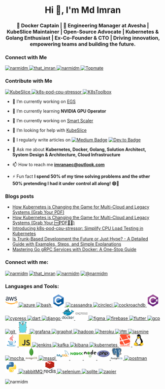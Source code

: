 <h1 align="center">Hi 👋, I'm Md Imran</h1>
<h3 align="center">🐳 Docker Captain | 🚀 Engineering Manager at Avesha | KubeSlice Maintainer | Open-Source Advocate | Kubernetes & Golang Enthusiast | Ex-Co-Founder & CTO | Driving innovation, empowering teams and building the future.</h3>

<h3>Connect with Me</h3>
<p align="left">
  <a href="https://www.linkedin.com/comm/mynetwork/discovery-see-all?usecase=PEOPLE_FOLLOWS&followMember=narmidm" target="blank">
    <img src="https://img.shields.io/badge/LinkedIn-Connect-blue" alt="narmidm" />
  </a>
  <a href="https://x.com/intent/user?screen_name=that_imran" target="blank">
    <img src="https://img.shields.io/twitter/follow/that_imran" alt="that_imran" />
  </a>
   <a href="https://linktr.ee/narmidm" target="blank">
    <img src="https://img.shields.io/badge/linktree-1de9b6?style=plastic&logo=linktree&logoColor=white" alt="narmidm" />
  </a>
  <a href="https://topmate.io/narmidm" target="_blank"> <img src="https://img.shields.io/badge/Topmate-Connect-blueviolet" alt="Topmate" /> </a>
</p>

<h3>Contribute with Me</h3>
<p align="left">
  <a href="https://github.com/kubeslice">
    <img src="https://img.shields.io/badge/KubeSlice-Organization-326CE5?style=plastic&logo=kubernetes&logoColor=white" alt="KubeSlice" />
  </a>
  <a href="https://github.com/narmidm/k8s-pod-cpu-stressor">
    <img src="https://img.shields.io/badge/k8s--pod--cpu--stressor-Tool-F05032?style=plastic&logo=apachekafka&logoColor=white" alt="k8s-pod-cpu-stressor" />
  </a>
  <a href="https://github.com/narmidm/K8sToolbox">
    <img src="https://img.shields.io/badge/K8sToolbox-Utilities-0DB7ED?style=plastic&logo=docker&logoColor=white" alt="K8sToolbox" />
  </a>
</p>




- 🔭 I’m currently working on [EGS](https://avesha.io/products/egs)

- 🌱 I’m currently learning **NVIDIA GPU Operator**

- 🔭 I’m currently working on [Smart Scaler](https://avesha.io/products/smart-scaler)

- 🤝 I’m looking for help with [KubeSlice](https://github.com/kubeslice)

- 📝 I regularly write articles on [![Medium Badge](https://img.shields.io/badge/Medium-follow-black?logo=medium)](https://medium.com/@narmidm) [![Dev.to Badge](https://img.shields.io/badge/Dev.to-follow-blue?logo=dev.to)](https://dev.to/narmidm)


- 💬 Ask me about **Kubernetes, Docker, Golang, Solution Architect, System Design & Architecture, Cloud Infrastructure**

- 📫 How to reach me **imranaec@outlook.com**

- ⚡ Fun fact **I spend 50% of my time solving problems and the other 50% pretending I had it under control all along! 😄🚀**

### Blogs posts
<!-- BLOG-POST-LIST:START -->
- [How Kubernetes is Changing the Game for Multi-Cloud and Legacy Systems &lpar;Grab Your PDF&rpar;](https://medium.com/wisemonks/how-kubernetes-is-changing-the-game-for-multi-cloud-and-legacy-systems-grab-your-pdf-e08390995fa3?source=rss-700e68fd87e4------2)
- [How Kubernetes is Changing the Game for Multi-Cloud and Legacy Systems &lpar;Grab Your 🆓PDF📄🎉&rpar;](https://dev.to/narmidm/how-kubernetes-is-changing-the-game-for-multi-cloud-and-legacy-systems-35je)
- [Introducing k8s-pod-cpu-stressor: Simplify CPU Load Testing in Kubernetes](https://dev.to/narmidm/introducing-k8s-pod-cpu-stressor-simplify-cpu-load-testing-in-kubernetes-1629)
- [Is Trunk-Based Development the Future or Just Hype? - A Detailed Guide with Examples, Steps, and Simple Explanations](https://dev.to/narmidm/is-trunk-based-development-the-future-or-just-hype-a-detailed-guide-with-examples-steps-and-simple-explanations-533f)
- [Mastering Go gRPC Services with Docker: A One-Stop Guide](https://medium.com/wisemonks/mastering-go-grpc-services-with-docker-a-one-stop-guide-48f1914583dc?source=rss-700e68fd87e4------2)
<!-- BLOG-POST-LIST:END -->

<h3 align="left">Connect with me:</h3>
<p align="left">
<a href="https://dev.to/narmidm" target="blank"><img align="center" src="https://raw.githubusercontent.com/rahuldkjain/github-profile-readme-generator/master/src/images/icons/Social/devto.svg" alt="narmidm" height="30" width="40" /></a>
<a href="https://twitter.com/that_imran" target="blank"><img align="center" src="https://raw.githubusercontent.com/rahuldkjain/github-profile-readme-generator/master/src/images/icons/Social/twitter.svg" alt="that_imran" height="30" width="40" /></a>
<a href="https://linkedin.com/in/narmidm" target="blank"><img align="center" src="https://raw.githubusercontent.com/rahuldkjain/github-profile-readme-generator/master/src/images/icons/Social/linked-in-alt.svg" alt="narmidm" height="30" width="40" /></a>
<a href="https://medium.com/@narmidm" target="blank"><img align="center" src="https://raw.githubusercontent.com/rahuldkjain/github-profile-readme-generator/master/src/images/icons/Social/medium.svg" alt="@narmidm" height="30" width="40" /></a>
</p>

<h3 align="left">Languages and Tools:</h3>
<p align="left"> <a href="https://aws.amazon.com" target="_blank" rel="noreferrer"> <img src="https://raw.githubusercontent.com/devicons/devicon/master/icons/amazonwebservices/amazonwebservices-original-wordmark.svg" alt="aws" width="40" height="40"/> </a> <a href="https://azure.microsoft.com/en-in/" target="_blank" rel="noreferrer"> <img src="https://www.vectorlogo.zone/logos/microsoft_azure/microsoft_azure-icon.svg" alt="azure" width="40" height="40"/> </a> <a href="https://www.gnu.org/software/bash/" target="_blank" rel="noreferrer"> <img src="https://www.vectorlogo.zone/logos/gnu_bash/gnu_bash-icon.svg" alt="bash" width="40" height="40"/> </a> <a href="https://www.cprogramming.com/" target="_blank" rel="noreferrer"> <img src="https://raw.githubusercontent.com/devicons/devicon/master/icons/c/c-original.svg" alt="c" width="40" height="40"/> </a> <a href="https://cassandra.apache.org/" target="_blank" rel="noreferrer"> <img src="https://www.vectorlogo.zone/logos/apache_cassandra/apache_cassandra-icon.svg" alt="cassandra" width="40" height="40"/> </a> <a href="https://circleci.com" target="_blank" rel="noreferrer"> <img src="https://www.vectorlogo.zone/logos/circleci/circleci-icon.svg" alt="circleci" width="40" height="40"/> </a> <a href="https://www.cockroachlabs.com/product/cockroachdb/" target="_blank" rel="noreferrer"> <img src="https://cdn.worldvectorlogo.com/logos/cockroachdb.svg" alt="cockroachdb" width="40" height="40"/> </a> <a href="https://www.w3schools.com/cs/" target="_blank" rel="noreferrer"> <img src="https://raw.githubusercontent.com/devicons/devicon/master/icons/csharp/csharp-original.svg" alt="csharp" width="40" height="40"/> </a> <a href="https://www.cypress.io" target="_blank" rel="noreferrer"> <img src="https://raw.githubusercontent.com/simple-icons/simple-icons/6e46ec1fc23b60c8fd0d2f2ff46db82e16dbd75f/icons/cypress.svg" alt="cypress" width="40" height="40"/> </a> <a href="https://dart.dev" target="_blank" rel="noreferrer"> <img src="https://www.vectorlogo.zone/logos/dartlang/dartlang-icon.svg" alt="dart" width="40" height="40"/> </a> <a href="https://www.djangoproject.com/" target="_blank" rel="noreferrer"> <img src="https://cdn.worldvectorlogo.com/logos/django.svg" alt="django" width="40" height="40"/> </a> <a href="https://www.docker.com/" target="_blank" rel="noreferrer"> <img src="https://raw.githubusercontent.com/devicons/devicon/master/icons/docker/docker-original-wordmark.svg" alt="docker" width="40" height="40"/> </a> <a href="https://expressjs.com" target="_blank" rel="noreferrer"> <img src="https://raw.githubusercontent.com/devicons/devicon/master/icons/express/express-original-wordmark.svg" alt="express" width="40" height="40"/> </a> <a href="https://www.figma.com/" target="_blank" rel="noreferrer"> <img src="https://www.vectorlogo.zone/logos/figma/figma-icon.svg" alt="figma" width="40" height="40"/> </a> <a href="https://firebase.google.com/" target="_blank" rel="noreferrer"> <img src="https://www.vectorlogo.zone/logos/firebase/firebase-icon.svg" alt="firebase" width="40" height="40"/> </a> <a href="https://flutter.dev" target="_blank" rel="noreferrer"> <img src="https://www.vectorlogo.zone/logos/flutterio/flutterio-icon.svg" alt="flutter" width="40" height="40"/> </a> <a href="https://cloud.google.com" target="_blank" rel="noreferrer"> <img src="https://www.vectorlogo.zone/logos/google_cloud/google_cloud-icon.svg" alt="gcp" width="40" height="40"/> </a> <a href="https://git-scm.com/" target="_blank" rel="noreferrer"> <img src="https://www.vectorlogo.zone/logos/git-scm/git-scm-icon.svg" alt="git" width="40" height="40"/> </a> <a href="https://golang.org" target="_blank" rel="noreferrer"> <img src="https://raw.githubusercontent.com/devicons/devicon/master/icons/go/go-original.svg" alt="go" width="40" height="40"/> </a> <a href="https://grafana.com" target="_blank" rel="noreferrer"> <img src="https://www.vectorlogo.zone/logos/grafana/grafana-icon.svg" alt="grafana" width="40" height="40"/> </a> <a href="https://graphql.org" target="_blank" rel="noreferrer"> <img src="https://www.vectorlogo.zone/logos/graphql/graphql-icon.svg" alt="graphql" width="40" height="40"/> </a> <a href="https://hadoop.apache.org/" target="_blank" rel="noreferrer"> <img src="https://www.vectorlogo.zone/logos/apache_hadoop/apache_hadoop-icon.svg" alt="hadoop" width="40" height="40"/> </a> <a href="https://heroku.com" target="_blank" rel="noreferrer"> <img src="https://www.vectorlogo.zone/logos/heroku/heroku-icon.svg" alt="heroku" width="40" height="40"/> </a> <a href="https://ifttt.com/" target="_blank" rel="noreferrer"> <img src="https://www.vectorlogo.zone/logos/ifttt/ifttt-ar21.svg" alt="ifttt" width="40" height="40"/> </a> <a href="https://jasmine.github.io/" target="_blank" rel="noreferrer"> <img src="https://www.vectorlogo.zone/logos/jasmine/jasmine-icon.svg" alt="jasmine" width="40" height="40"/> </a> <a href="https://www.java.com" target="_blank" rel="noreferrer"> <img src="https://raw.githubusercontent.com/devicons/devicon/master/icons/java/java-original.svg" alt="java" width="40" height="40"/> </a> <a href="https://developer.mozilla.org/en-US/docs/Web/JavaScript" target="_blank" rel="noreferrer"> <img src="https://raw.githubusercontent.com/devicons/devicon/master/icons/javascript/javascript-original.svg" alt="javascript" width="40" height="40"/> </a> <a href="https://www.jenkins.io" target="_blank" rel="noreferrer"> <img src="https://www.vectorlogo.zone/logos/jenkins/jenkins-icon.svg" alt="jenkins" width="40" height="40"/> </a> <a href="https://kafka.apache.org/" target="_blank" rel="noreferrer"> <img src="https://www.vectorlogo.zone/logos/apache_kafka/apache_kafka-icon.svg" alt="kafka" width="40" height="40"/> </a> <a href="https://www.elastic.co/kibana" target="_blank" rel="noreferrer"> <img src="https://www.vectorlogo.zone/logos/elasticco_kibana/elasticco_kibana-icon.svg" alt="kibana" width="40" height="40"/> </a> <a href="https://kubernetes.io" target="_blank" rel="noreferrer"> <img src="https://www.vectorlogo.zone/logos/kubernetes/kubernetes-icon.svg" alt="kubernetes" width="40" height="40"/> </a> <a href="https://laravel.com/" target="_blank" rel="noreferrer"> <img src="https://raw.githubusercontent.com/devicons/devicon/master/icons/laravel/laravel-plain-wordmark.svg" alt="laravel" width="40" height="40"/> </a> <a href="https://www.linux.org/" target="_blank" rel="noreferrer"> <img src="https://raw.githubusercontent.com/devicons/devicon/master/icons/linux/linux-original.svg" alt="linux" width="40" height="40"/> </a> <a href="https://mochajs.org" target="_blank" rel="noreferrer"> <img src="https://www.vectorlogo.zone/logos/mochajs/mochajs-icon.svg" alt="mocha" width="40" height="40"/> </a> <a href="https://www.mongodb.com/" target="_blank" rel="noreferrer"> <img src="https://raw.githubusercontent.com/devicons/devicon/master/icons/mongodb/mongodb-original-wordmark.svg" alt="mongodb" width="40" height="40"/> </a> <a href="https://www.microsoft.com/en-us/sql-server" target="_blank" rel="noreferrer"> <img src="https://www.svgrepo.com/show/303229/microsoft-sql-server-logo.svg" alt="mssql" width="40" height="40"/> </a> <a href="https://www.mysql.com/" target="_blank" rel="noreferrer"> <img src="https://raw.githubusercontent.com/devicons/devicon/master/icons/mysql/mysql-original-wordmark.svg" alt="mysql" width="40" height="40"/> </a> <a href="https://www.nginx.com" target="_blank" rel="noreferrer"> <img src="https://raw.githubusercontent.com/devicons/devicon/master/icons/nginx/nginx-original.svg" alt="nginx" width="40" height="40"/> </a> <a href="https://nodejs.org" target="_blank" rel="noreferrer"> <img src="https://raw.githubusercontent.com/devicons/devicon/master/icons/nodejs/nodejs-original-wordmark.svg" alt="nodejs" width="40" height="40"/> </a> <a href="https://www.php.net" target="_blank" rel="noreferrer"> <img src="https://raw.githubusercontent.com/devicons/devicon/master/icons/php/php-original.svg" alt="php" width="40" height="40"/> </a> <a href="https://www.postgresql.org" target="_blank" rel="noreferrer"> <img src="https://raw.githubusercontent.com/devicons/devicon/master/icons/postgresql/postgresql-original-wordmark.svg" alt="postgresql" width="40" height="40"/> </a> <a href="https://postman.com" target="_blank" rel="noreferrer"> <img src="https://www.vectorlogo.zone/logos/getpostman/getpostman-icon.svg" alt="postman" width="40" height="40"/> </a> <a href="https://www.python.org" target="_blank" rel="noreferrer"> <img src="https://raw.githubusercontent.com/devicons/devicon/master/icons/python/python-original.svg" alt="python" width="40" height="40"/> </a> <a href="https://www.rabbitmq.com" target="_blank" rel="noreferrer"> <img src="https://www.vectorlogo.zone/logos/rabbitmq/rabbitmq-icon.svg" alt="rabbitMQ" width="40" height="40"/> </a> <a href="https://redis.io" target="_blank" rel="noreferrer"> <img src="https://raw.githubusercontent.com/devicons/devicon/master/icons/redis/redis-original-wordmark.svg" alt="redis" width="40" height="40"/> </a> <a href="https://www.selenium.dev" target="_blank" rel="noreferrer"> <img src="https://raw.githubusercontent.com/detain/svg-logos/780f25886640cef088af994181646db2f6b1a3f8/svg/selenium-logo.svg" alt="selenium" width="40" height="40"/> </a> <a href="https://www.sqlite.org/" target="_blank" rel="noreferrer"> <img src="https://www.vectorlogo.zone/logos/sqlite/sqlite-icon.svg" alt="sqlite" width="40" height="40"/> </a> <a href="https://zapier.com" target="_blank" rel="noreferrer"> <img src="https://www.vectorlogo.zone/logos/zapier/zapier-icon.svg" alt="zapier" width="40" height="40"/> </a> </p>


<p><img align="center" src="https://github-readme-streak-stats.herokuapp.com/?user=narmidm&" alt="narmidm" /></p>
